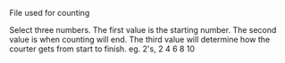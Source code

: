 File used for counting

Select three numbers.
The first value is the starting number.
The second value is when counting will end.
The third value will determine how the courter gets from start to finish.
eg. 2's, 2 4 6 8 10
